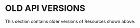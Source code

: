 # <strong>OLD API VERSIONS</strong>

This section contains older versions of Resources shown above.
